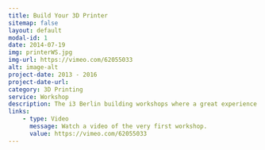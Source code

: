 ```yaml
---
title: Build Your 3D Printer
sitemap: false
layout: default
modal-id: 1
date: 2014-07-19
img: printerWS.jpg
img-url: https://vimeo.com/62055033
alt: image-alt
project-date: 2013 - 2016
project-date-url:
category: 3D Printing
service: Workshop
description: The i3 Berlin building workshops where a great experience and told me a lot about how to observe the user and get valuable feedback. We gave more than 100 Workshops were participants did build a 3D printer from what was in the beginning merely spare parts.
links:
    - type: Video
      message: Watch a video of the very first workshop.
      value: https://vimeo.com/62055033
---
```

